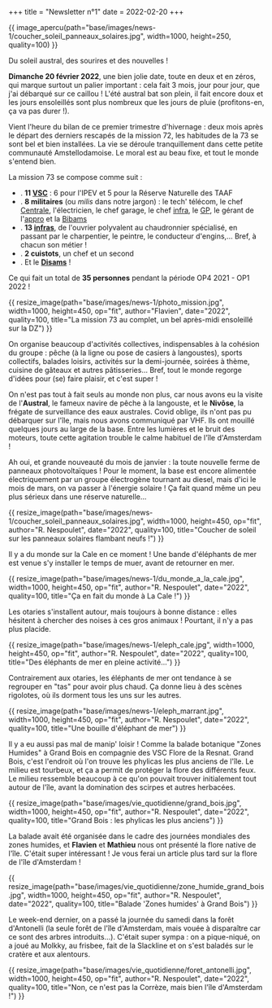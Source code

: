 +++
title = "Newsletter n°1"
date = 2022-02-20
+++

{{ image_apercu(path="base/images/news-1/coucher_soleil_panneaux_solaires.jpg", width=1000, height=250, quality=100) }}

Du soleil austral, des sourires et des nouvelles !

<!-- more -->

**Dimanche 20 février 2022**, une bien jolie date, toute en deux et en zéros, qui marque surtout un palier important : cela fait 3 mois, jour pour jour, que j'ai débarqué sur ce caillou ! L'été austral bat son plein, il fait encore doux et les jours ensoleillés sont plus nombreux que les jours de pluie (profitons-en, ça va pas durer !). 

Vient l'heure du bilan de ce premier trimestre d'hivernage : deux mois après le départ des derniers rescapés de la mission 72, les habitudes de la 73 se sont bel et bien installées. La vie se déroule tranquillement dans cette petite communauté Amstellodamoise. Le moral est au beau fixe, et tout le monde s'entend bien. 

La mission 73 se compose comme suit :
 - . **11 [VSC](/lexique/#vsc "Volontaire en Service Civique")** : 6 pour l'IPEV et 5 pour la Réserve Naturelle des TAAF
 - . **8 militaires** (ou *milis* dans notre jargon) : le tech' télécom, le chef [Centrale](/lexique/#centrale "le bâtiment qui chapeaute toute l'alimentation en électricité et en eau de la base"), l'électricien, le chef garage, le chef [infra](/lexique/#bibams "tous les corps de métiers qui s'occupent des infrastructures"), le [GP](/lexique/#gp "Gérant Postal, le postier d'chez nous !"), le gérant de l'[appro](/lexique/#appro "le supermarché local") et la [Bibams](/lexique/#bibams "le petit surnom de notre médecin")
 - . **13 [infras](/lexique/#infra "les contractuels qui bossent sur les infrastructures")**, de l'ouvrier polyvalent au chaudronnier spécialisé, en passant par le charpentier, le peintre, le conducteur d'engins,... Bref, à chacun son métier !
 - . **2 cuistots**, un chef et un second
 - . Et le **[Disams](/lexique/#disams "le chef de nous !")** !

Ce qui fait un total de **35 personnes** pendant la période OP4 2021 - OP1 2022 !

{{ resize_image(path="base/images/news-1/photo_mission.jpg", width=1000, height=450, op="fit", author="Flavien", date="2022", quality=100, title="La mission 73 au complet, un bel après-midi ensoleillé sur la DZ") }}

On organise beaucoup d'activités collectives, indispensables à la cohésion du groupe : pêche (à la ligne ou pose de casiers à langoustes), sports collectifs, balades loisirs, activités sur la demi-journée, soirées à thème, cuisine de gâteaux et autres pâtisseries... Bref, tout le monde regorge d'idées pour (se) faire plaisir, et c'est super !

On n'est pas tout à fait seuls au monde non plus, car nous avons eu la visite de l'**Austral**, le fameux navire de pêche à la langouste, et le **Nivôse**, la frégate de surveillance des eaux australes. Covid oblige, ils n'ont pas pu débarquer sur l'île, mais nous avons communiqué par VHF. Ils ont mouillé quelques jours au large de la base. Entre les lumières et le bruit des moteurs, toute cette agitation trouble le calme habituel de l'île d'Amsterdam !

Ah oui, et grande nouveauté du mois de janvier : la toute nouvelle ferme de panneaux photovoltaïques ! Pour le moment, la base est encore alimentée électriquement par un groupe électrogène tournant au diesel, mais d'ici le mois de mars, on va passer à l'énergie solaire ! Ça fait quand même un peu plus sérieux dans une réserve naturelle... 

{{ resize_image(path="base/images/news-1/coucher_soleil_panneaux_solaires.jpg", width=1000, height=450, op="fit", author="R. Nespoulet", date="2022", quality=100, title="Coucher de soleil sur les panneaux solaires flambant neufs !") }}

Il y a du monde sur la Cale en ce moment ! Une bande d'éléphants de mer est venue s'y installer le temps de muer, avant de retourner en mer. 

{{ resize_image(path="base/images/news-1/du_monde_a_la_cale.jpg", width=1000, height=450, op="fit", author="R. Nespoulet", date="2022", quality=100, title="Ça en fait du monde à La Cale !") }}

Les otaries s'installent autour, mais toujours à bonne distance : elles hésitent à chercher des noises à ces gros animaux ! Pourtant, il n'y a pas plus placide.

{{ resize_image(path="base/images/news-1/eleph_cale.jpg", width=1000, height=450, op="fit", author="R. Nespoulet", date="2022", quality=100, title="Des éléphants de mer en pleine activité...") }}

Contrairement aux otaries, les éléphants de mer ont tendance à se regrouper en "tas" pour avoir plus chaud. Ça donne lieu à des scènes rigolotes, où ils dorment tous les uns sur les autres.

{{ resize_image(path="base/images/news-1/eleph_marrant.jpg", width=1000, height=450, op="fit", author="R. Nespoulet", date="2022", quality=100, title="Une bouille d'éléphant de mer") }}

Il y a eu aussi pas mal de manip' loisir ! Comme la balade botanique "Zones Humides" à Grand Bois en compagnie des VSC Flore de la Resnat. Grand Bois, c'est l'endroit où l'on trouve les phylicas les plus anciens de l'île. Le milieu est tourbeux, et ça a permit de protéger la flore des différents feux. Le milieu ressemble beaucoup à ce qu'on pouvait trouver initialement tout autour de l'île, avant la domination des scirpes et autres herbacées. 

{{ resize_image(path="base/images/vie_quotidienne/grand_bois.jpg", width=1000, height=450, op="fit", author="R. Nespoulet", date="2022", quality=100, title="Grand Bois : les phylicas les plus anciens") }}

La balade avait été organisée dans le cadre des journées mondiales des zones humides, et **Flavien** et **Mathieu** nous ont présenté la flore native de l'île. C'était super intéressant ! Je vous ferai un article plus tard sur la flore de l'île d'Amsterdam !

{{ resize_image(path="base/images/vie_quotidienne/zone_humide_grand_bois.jpg", width=1000, height=450, op="fit", author="R. Nespoulet", date="2022", quality=100, title="Balade 'Zones humides' à Grand Bois") }}

Le week-end dernier, on a passé la journée du samedi dans la forêt d'Antonelli (la seule forêt de l'île d'Amsterdam, mais vouée à disparaître car ce sont des arbres introduits...). C'était super sympa : on a pique-niqué, on a joué au Molkky, au frisbee, fait de la Slackline et on s'est baladés sur le cratère et aux alentours. 

{{ resize_image(path="base/images/vie_quotidienne/foret_antonelli.jpg", width=1000, height=450, op="fit", author="R. Nespoulet", date="2022", quality=100, title="Non, ce n'est pas la Corrèze, mais bien l'île d'Amsterdam !") }}









